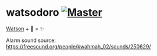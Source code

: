# watsodoro [![Master][ico-travis-master]][link-travis]

[Watson](http://tailordev.github.io/Watson/) + 🍅 = ✨

Alarm sound source: https://freesound.org/people/kwahmah_02/sounds/250629/

[ico-travis-master]: https://travis-ci.org/michalmatoga/watsodoro.svg?branch=master
[link-travis]: https://travis-ci.org/michalmatoga/watsodoro
